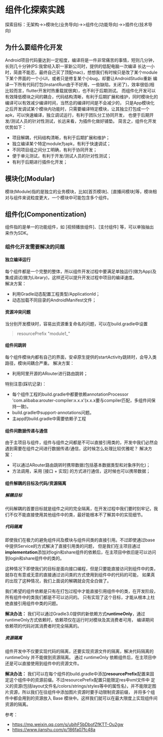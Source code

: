 # 组件化探索实践
探索目标：无架构->>模块化(业务导向)->>组件化(功能导向)->>插件化(技术导向)

## 为什么要组件化开发
Android项目代码量达到一定程度，编译将是一件非常痛苦的事情，短则几分钟，长则几十分钟(PS:我曾经入职一家新公司时，提供的低配电脑一次编译
长达一小时，简直不能忍，最终自己买了顶配mac)，想想我们有时候只是改了某个module下某个界面的一个小UI，或者只是修复某个小bug，却要让AndroidStudio重新
编译一下所有代码打包(InstantRun由于不好用，一些缺陷，关闭了)，效率很低(相比较而言，flutter开发时热重载就很爽)，也不利于后期测试。
而组件化开发可以有效降低模块之间的耦合，代码结构清晰，有利于后期扩展和维护，同时模块化的编译可以有效减少编译时间，当然总的编译时间是不会减少的，
只是App模块化之后开发调试某个模块内功能时，只需要编译特定模块，让其独立打包成一个apk，可以快速编译，独立调试运行，有利于团队分工协同开发，
也便于后期开发/测试人员的针对性测试，长远来看，为插件化做好铺垫。
简言之，组件化开发优势如下：
- 项目解耦，代码结构清晰，有利于后期扩展和维护；
- 独立编译某个特定module为apk，有利于快速调试；
- 不同项目组之间分工明确，有利于协同开发；
- 便于单元测试，有利于开发/测试人员的针对性测试；
- 有利于后期进行插件化开发；

## 模块化(Modular)
模块(Module)指的是独立的业务模块，比如[首页模块]、[直播间模块]等，模块相对与组件来说粒度更大，一个模块中可能包含多个组件。

## 组件化(Componentization)
组件指的是单一的功能组件，如 [视频播放组件]、[支付组件] 等，可以单独抽出来作为SDK。

### 组件化开发需要解决的问题
#### 独立编译运行
每个组件都是一个完整的整体，所以组件开发过程中要满足单独运行(做为App)及集成调试(做为Library)，这样还可以提升开发过程中项目的编译速度。  
解决方案：
- 利用Gradle动态配置工程类型/ApplicationId；
- 动态加载不同目录的AndroidManifest文件；

#### 资源冲突问题
当分别开发模块时，容易出资源重复命名的问题，可以在build.gradle中设置
> resourcePrefix "module1_"


#### 组件间跳转
每个组件模块内都有自己的界面，安卓原生提供的startActivity跳转时，会导入类路径，模块间耦合严重。
解决方案：
- 利用阿里开源的ARouter进行路由跳转；

特别注意(踩坑记录)：
- 每个组件工程的build.gradle中都要依赖annotationProcessor 'com.alibaba:arouter-compiler:x.x.x'(x.x.x要与compiler匹配，多组件间保持一致)。
- build.gradle中support-annotations问题。
- 主app的build.gradle中需要依赖子工程

#### 组件间数据传递与通信
由于主项目与组件，组件与组件之间都是不可以直接引用类的，开发中我们必然会遇到需要在组件之间进行数据传递/通信，这时候怎么处理比较优雅呢？
解决方案：
- 可以通过ARouter路由跳转时携带数据(包括基本数据类型和对象序列化)；
- 方法调用，采用 [接口 + 实现] 的方式进行通信，这时候也可以携带数据；

#### 组件解耦的目标及代码/资源隔离
##### 解耦目标
代码解耦的首要目标就是组件之间的完全隔离，在开发过程中我们要时刻牢记，我们不仅不能直接使用其他组件中的类，最好能根本不了解其中的实现细节。

##### 代码隔离
即使我们在极力的避免组件间及模块与组件间类的直接引用。不过即使通过base中提供Service的方式解决了直接引用类的问题，
但是我们在主项目通过**implementation**添加对login和share组件的依赖后，在主项目中依旧是可以访问到login和share组件中的类的。
  
这种情况下即使我们的目标是面向接口编程，但是只要能直接访问到组件中的类，就存在有意或无意的直接通过访问类的方式使用到组件中的代码的可能，
如果真的出现了这种情况，我们上面说的解耦就会完全白做了。
  
我们希望的组件依赖是只有在打包过程中才能直接引用组件中的类，在开发阶段，所有组件中的类我们都是不可以访问的。
只有实现了这个目标，才能从根本上杜绝直接引用组件中类的问题。

**解决办法：**
我们可以通过Gradle3.0提供的新依赖方式**runtimeOnly**，通过runtimeOnly方式依赖时，依赖项仅在运行时对模块及其消费者可用，
编译期间依赖项的代码对其消费者时完全隔离的。

##### 资源隔离
组件开发中不仅要实现代码的隔离，还要实现资源文件的隔离，解决代码隔离的 runtimeOnly 并不能做到资源隔离。
通过 runtimeOnly 依赖组件后，在主项目中还是可以直接使用到组件中的资源文件。

**解决办法：**
我们可以在每个组件的build.gradle中添加**resourcePrefix**配置来固定这个组件中的资源前缀。不过resourcePrefix配置只能限定res中xml文件中
定义的资源(包括layout文件名/colors/strings/styles等中的属性名)，并不能限定图片资源，所以我们在往组件中添加图片资源时要手动限制资源前缀，
并将多个组件中都会用到的资源放入 Base 模块中。这样我们就可以在最大限度上实现组件间资源的隔离。

参考：
- https://mp.weixin.qq.com/s/ubihF5bDbofZfKTT-Ou2gw
- https://www.jianshu.com/p/186fa07fc48a